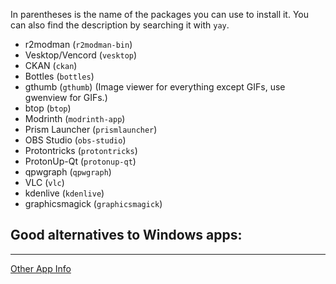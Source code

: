 In parentheses is the name of the packages you can use to install it. You can also find the description by searching it with `yay`.
- r2modman (`r2modman-bin`)
- Vesktop/Vencord (`vesktop`)
- CKAN (`ckan`)
- Bottles (`bottles`)
- gthumb (`gthumb`) (Image viewer for everything except GIFs, use gwenview for GIFs.)
- btop (`btop`)
- Modrinth (`modrinth-app`)
- Prism Launcher (`prismlauncher`)
- OBS Studio (`obs-studio`)
- Protontricks (`protontricks`)
- ProtonUp-Qt (`protonup-qt`)
- qpwgraph (`qpwgraph`)
- VLC (`vlc`)
- kdenlive (`kdenlive`)
- graphicsmagick (`graphicsmagick`)

Good alternatives to Windows apps:
- 

---
[Other App Info](https://github.com/Mato1111/archguide/blob/faddade510de20d9b827b5734581aee4b6d1569f/Docs/Other%20App%20Info.md)
